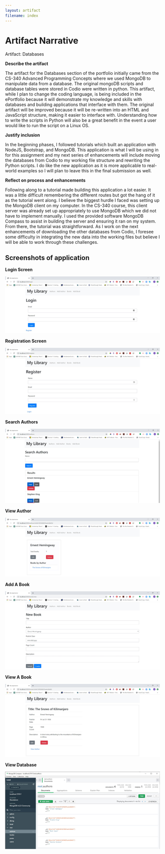 ```yaml
---
layout: artifact
filename: index
---
```


# Artifact Narrative

Artifact: Databases

**Describe the artifact**

The artifact for the Databases section of the portfolio initially came from the CS-340 Advanced Programming Concepts where we used MongoDB to manipulate data from a database. The original mongoDB scripts and database tables were stored in Codio were written in python. This artifact, while I plan to change the coding language, is being included in the ePortfolio because it will demonstrate my knowledge and skills with databases and building applications that interface with them. The original artifact will be improved because it will be re-written into an HTML and JavaScript structure, making it easier to interface with. Understanding how to write the scripts in Python will also be a great benefit in the event a user would like to run the script on a Linux OS.

**Justify inclusion**

In the beginning phases, I followed tutorials which built an application with NodeJS, Bootstrap, and MongoDB. This application is what I will be using in for this assignment and my next series of enhancements will include moving the databases from Codio to my working file structure and rewriting the Python scripts. I do like the new application as it is more applicable to real-world examples so I will plan to leave this in the final submission as well.

**Reflect on process and enhancements**

Following along to a tutorial made building this application a lot easier. It was a little difficult remembering the different routes but got the hang of it as the tutorial went along. I believe the biggest hurdle I faced was setting up the MongoDB client on my computer. In the CS-340 course, this client server was already set up appropriately to use MongoDB which we did not have to implement manually. I used the provided software MongoDB Compass to assist in building the server and ensuring it ran on my system. From there, the tutorial was straightforward. As I work on the next enhancements of downloading the other databases from Codio, I foresee some difficulty in integrating the new data into the working files but believe I will be able to work through these challenges.

## Screenshots of application

**Login Screen**

![login screen](images/myLibrary_login.JPG)

**Registration Screen**

![registration screen](images/myLibrarty_registerUser.JPG)

**Search Authors**

![search authors](images/myLibrary_searchAuthors.JPG)

**View Author**

![view authors](images/myLibrary_viewAuthor.JPG)

**Add A Book**

![add book](images/myLibrary_addBook.JPG)

**View A Book**

![view book](images/myLibrary_viewBook.JPG)

**View Database**

![view book](images/myLibrary_databaseView.JPG)

